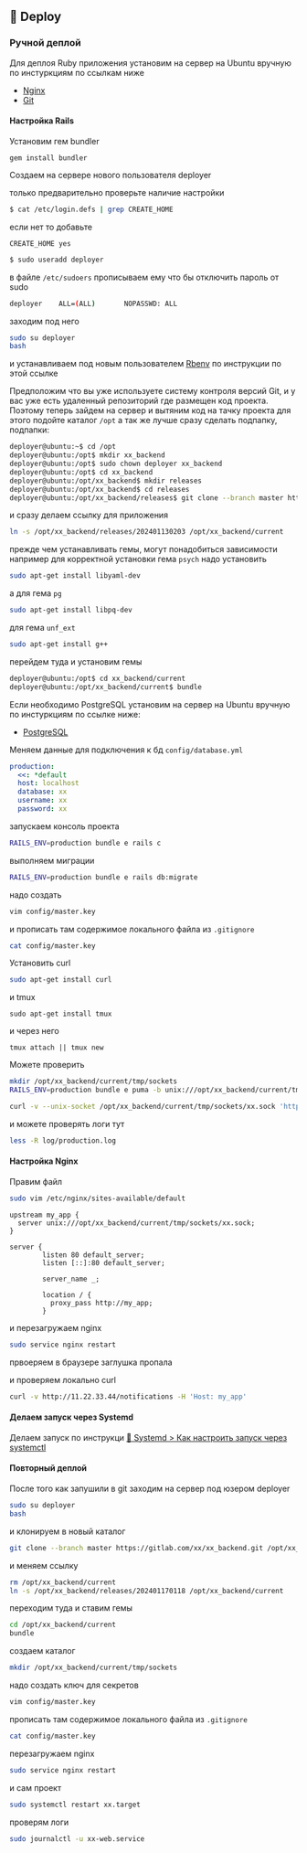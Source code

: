 ## 🚀 Deploy

### Ручной деплой

Для деплоя Ruby приложения
установим на сервер на Ubuntu вручную
по инстуркциям по ссылкам ниже
* [Nginx](../nginx/install.md)
* [Git](../git/install.md)

#### Настройка Rails
Установим гем bundler
```
gem install bundler
```

Создаем на сервере нового пользователя deployer

только предварительно проверьте наличие настройки
```sh
$ cat /etc/login.defs | grep CREATE_HOME
```
если нет то добавьте
```
CREATE_HOME yes
```

```sh
$ sudo useradd deployer
```
в файле `/etc/sudoers` прописываем ему что бы отключить пароль от sudo

```sh
deployer    ALL=(ALL)       NOPASSWD: ALL
```

заходим под него
```sh
sudo su deployer
bash
```

и устанавливаем под новым пользователем [Rbenv](../ruby/install.md) по инструкции по этой ссылке

Предположим что вы уже используете систему контроля версий Git,
и у вас уже есть удаленный репозиторий где размещен код проекта.
Поэтому теперь зайдем на сервер и вытяним код на тачку проекта
для этого подойте каталог `/opt`
а так же лучше сразу сделать подпапку, подпапки:
```sh
deployer@ubuntu:~$ cd /opt
deployer@ubuntu:/opt$ mkdir xx_backend
deployer@ubuntu:/opt$ sudo chown deployer xx_backend
deployer@ubuntu:/opt$ cd xx_backend
deployer@ubuntu:/opt/xx_backend$ mkdir releases
deployer@ubuntu:/opt/xx_backend$ cd releases
deployer@ubuntu:/opt/xx_backend/releases$ git clone --branch master https://gitlab.com/xx/xx_backend.git /opt/xx_backend/releases/202401130203
```

и сразу делаем ссылку для приложения
```sh
ln -s /opt/xx_backend/releases/202401130203 /opt/xx_backend/current
```

прежде чем устанавливать гемы, могут понадобиться зависимости
например для корректной установки гема `psych` надо установить
```sh
sudo apt-get install libyaml-dev
```

а для гема `pg` 
```sh
sudo apt-get install libpq-dev
```

для гема `unf_ext`
```sh
sudo apt-get install g++
```

перейдем туда и установим гемы
```sh
deployer@ubuntu:/opt$ cd xx_backend/current
deployer@ubuntu:/opt/xx_backend/current$ bundle
```

Если необходимо PostgreSQL
установим на сервер на Ubuntu вручную
по инстуркциям по ссылке ниже:
* [PostgreSQL](../postgresql/install.md)

Меняем данные для подключения к бд `config/database.yml`
```yaml
production:
  <<: *default
  host: localhost
  database: xx
  username: xx
  password: xx
```

запускаем консоль проекта
```sh
RAILS_ENV=production bundle e rails c
```

выполняем миграции
```sh
RAILS_ENV=production bundle e rails db:migrate
```

надо создать
```sh
vim config/master.key 
```

и прописать там содержимое локального файла из `.gitignore`
```sh
cat config/master.key 
```

Установить curl
```sh
sudo apt-get install curl
```

и tmux
```
sudo apt-get install tmux
```

и через него
```
tmux attach || tmux new
```

Можете проверить
```sh
mkdir /opt/xx_backend/current/tmp/sockets
RAILS_ENV=production bundle e puma -b unix:///opt/xx_backend/current/tmp/sockets/xx.sock
```

```sh
curl -v --unix-socket /opt/xx_backend/current/tmp/sockets/xx.sock 'http://api.xx.ru/notifications'
```

и можете проверять логи тут
```sh
less -R log/production.log
```

#### Настройка Nginx

Правим файл
```sh
sudo vim /etc/nginx/sites-available/default
```

```
upstream my_app {
  server unix:///opt/xx_backend/current/tmp/sockets/xx.sock;
}

server {
        listen 80 default_server;
        listen [::]:80 default_server;

        server_name _;

        location / {
          proxy_pass http://my_app;
        }
```

и перезагружаем nginx

```sh
sudo service nginx restart
```

првоеряем в браузере заглушка пропала

и проверяем локально curl
```sh
curl -v http://11.22.33.44/notifications -H 'Host: my_app'
```

#### Делаем запуск через Systemd
Делаем запуск по инструкци [🔧 Systemd > Как настроить запуск через systemctl](../systemd/autostart.md)

#### Повторный деплой

После того как запушили в git
заходим на сервер под юзером deployer
```sh
sudo su deployer
bash
```

и клонируем в новый каталог
```sh
git clone --branch master https://gitlab.com/xx/xx_backend.git /opt/xx_backend/releases/202401170118
```

и меняем ссылку
```sh
rm /opt/xx_backend/current
ln -s /opt/xx_backend/releases/202401170118 /opt/xx_backend/current
```

переходим туда и ставим гемы
```sh
cd /opt/xx_backend/current
bundle
```

создаем каталог
```sh
mkdir /opt/xx_backend/current/tmp/sockets
```

надо создать ключ для секретов
```sh
vim config/master.key 
```

прописать там содержимое локального файла из `.gitignore`
```sh
cat config/master.key 
```

перезагружаем nginx
```sh
sudo service nginx restart
```

и сам проект
```sh
sudo systemctl restart xx.target
```

проверям логи
```sh
sudo journalctl -u xx-web.service
```